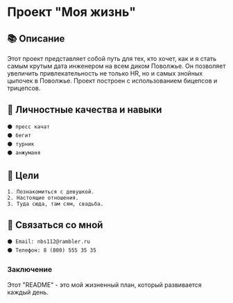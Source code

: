 # Проект "Моя жизнь"

## 📚 Описание

Этот проект представляет собой путь для тех, кто хочет, как и я стать самым крутым дата инженером на всем диком Поволжье. Он позволяет увеличить привлекательность не только HR, но и самых знойных цыпочек в Поволжье. Проект построен с использованием бицепсов и трицепсов.

## 🌱 Личностные качества и навыки

	⚫️ пресс качат
	⚫️ бегит
	⚫️ турник
	⚫️ анжуманя

## 🎯 Цели

	1. Познакомиться с девушкой.
	2. Настоящие отношения.
	3. Туда сюда, там сям, свадьба. 

## 🤝 Связаться со мной

	⚫️ Email: nbs112@rambler.ru
	⚫️ Телефон: 8 (800) 555 35 35

### Заключение

Этот "README" - это мой жизненный план, который развивается каждый день.
